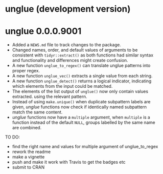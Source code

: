 # unglue (development version)

# unglue 0.0.0.9001

* Added a `NEWS.md` file to track changes to the package.
* Changed names, order, and default values of arguments to be consistent with
`tidyr::extract()` as both functions had similar syntax and functionality and
differences might create confusion.
* A new function `unglue_to_regex()` can translate unglue patterns
into proper regex.
* A new function `unglue_vec()` extracts a single value from each string.
* A new function `unglue_detect()` returns a logical indicator, indicating which
elements from the input could be matched.
* The elements of the list output of `unglue()` now only contain values extracted.
using the relevant pattern.
* Instead of using `make.unique()` when duplicate subpattern labels are given,
 *unglue* functions now check if identically named subpattern match the same
 content.
* *unglue* functions now have a `multiple` argument, when `multiple` is a 
 function instead of the default `NULL`, groups labelled by the same name are 
 combined.
 
TO DO:
 
* find the right name and values for multiple argument of unglue_to_regex
* rework the readme
* make a vignette
* push and make it work with Travis to get the badges etc
* submit to CRAN

